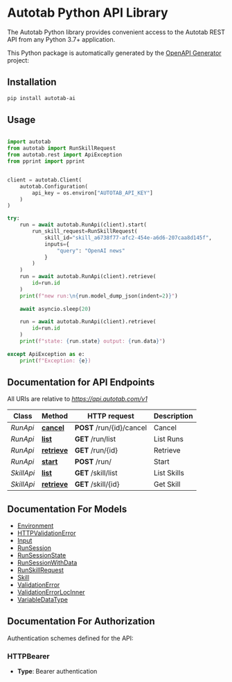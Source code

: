 # Autotab Python API Library

The Autotab Python library provides convenient access to the Autotab REST API from any Python 3.7+ application. 

This Python package is automatically generated by the [OpenAPI Generator](https://openapi-generator.tech) project:

## Installation

```sh
pip install autotab-ai
```

## Usage

```python

import autotab
from autotab import RunSkillRequest
from autotab.rest import ApiException
from pprint import pprint


client = autotab.Client(
    autotab.Configuration(
        api_key = os.environ["AUTOTAB_API_KEY"]
    )
)

try:
    run = await autotab.RunApi(client).start(
        run_skill_request=RunSkillRequest(
            skill_id="skill_a6738f77-afc2-454e-a6d6-207caa8d145f",
            inputs={
                "query": "OpenAI news"
            }
        )
    )
    run = await autotab.RunApi(client).retrieve(
        id=run.id
    )
    print(f"new run:\n{run.model_dump_json(indent=2)}")
    
    await asyncio.sleep(20)
    
    run = await autotab.RunApi(client).retrieve(
        id=run.id
    )
    print(f"state: {run.state} output: {run.data}")
    
except ApiException as e:
    print(f"Exception: {e})

```

## Documentation for API Endpoints

All URIs are relative to *https://api.autotab.com/v1*

Class | Method | HTTP request | Description
------------ | ------------- | ------------- | -------------
*RunApi* | [**cancel**](docs/RunApi.md#cancel) | **POST** /run/{id}/cancel | Cancel
*RunApi* | [**list**](docs/RunApi.md#list) | **GET** /run/list | List Runs
*RunApi* | [**retrieve**](docs/RunApi.md#retrieve) | **GET** /run/{id} | Retrieve
*RunApi* | [**start**](docs/RunApi.md#start) | **POST** /run/ | Start
*SkillApi* | [**list**](docs/SkillApi.md#list) | **GET** /skill/list | List Skills
*SkillApi* | [**retrieve**](docs/SkillApi.md#retrieve) | **GET** /skill/{id} | Get Skill


## Documentation For Models

 - [Environment](docs/Environment.md)
 - [HTTPValidationError](docs/HTTPValidationError.md)
 - [Input](docs/Input.md)
 - [RunSession](docs/RunSession.md)
 - [RunSessionState](docs/RunSessionState.md)
 - [RunSessionWithData](docs/RunSessionWithData.md)
 - [RunSkillRequest](docs/RunSkillRequest.md)
 - [Skill](docs/Skill.md)
 - [ValidationError](docs/ValidationError.md)
 - [ValidationErrorLocInner](docs/ValidationErrorLocInner.md)
 - [VariableDataType](docs/VariableDataType.md)


<a id="documentation-for-authorization"></a>
## Documentation For Authorization


Authentication schemes defined for the API:
<a id="HTTPBearer"></a>
### HTTPBearer

- **Type**: Bearer authentication
